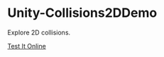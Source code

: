 # Unity-Collisions2DDemo
Explore 2D collisions.

[Test It Online](https://kevincastejon.github.io/Unity-Collisions2DDemo/)

